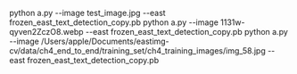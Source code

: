 python  a.py  --image test_image.jpg --east frozen_east_text_detection_copy.pb
python  a.py  --image 1131w-qyven2ZczO8.webp --east frozen_east_text_detection_copy.pb
python  a.py  --image /Users/apple/Documents/eastimg-cv/data/ch4_end_to_end/training_set/ch4_training_images/img_58.jpg --east frozen_east_text_detection_copy.pb